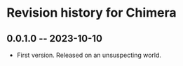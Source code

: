 # Revision history for Chimera

## 0.0.1.0 -- 2023-10-10

* First version. Released on an unsuspecting world.
